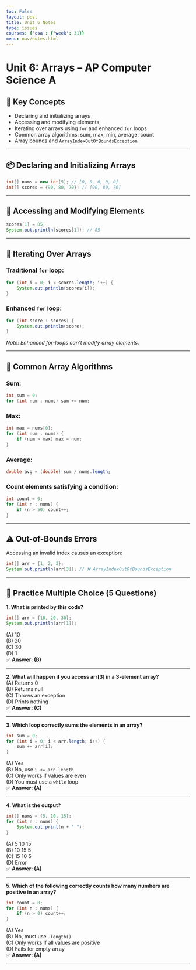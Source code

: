```yaml
---
toc: False
layout: post
title: Unit 6 Notes
type: issues
courses: {'csa': {'week': 31}}
menu: nav/notes.html
---
```


# Unit 6: Arrays – AP Computer Science A

## 🔑 Key Concepts

- Declaring and initializing arrays
- Accessing and modifying elements
- Iterating over arrays using `for` and enhanced `for` loops
- Common array algorithms: sum, max, min, average, count
- Array bounds and `ArrayIndexOutOfBoundsException`

---

## 📦 Declaring and Initializing Arrays

```java
int[] nums = new int[5]; // [0, 0, 0, 0, 0]
int[] scores = {90, 80, 70}; // [90, 80, 70]
```

---

## 🧪 Accessing and Modifying Elements

```java
scores[1] = 85;
System.out.println(scores[1]); // 85
```

---

## 🔁 Iterating Over Arrays

### Traditional `for` loop:
```java
for (int i = 0; i < scores.length; i++) {
    System.out.println(scores[i]);
}
```

### Enhanced `for` loop:
```java
for (int score : scores) {
    System.out.println(score);
}
```

*Note: Enhanced for-loops can't modify array elements.*

---

## 🔄 Common Array Algorithms

### Sum:
```java
int sum = 0;
for (int num : nums) sum += num;
```

### Max:
```java
int max = nums[0];
for (int num : nums) {
    if (num > max) max = num;
}
```

### Average:
```java
double avg = (double) sum / nums.length;
```

### Count elements satisfying a condition:
```java
int count = 0;
for (int n : nums) {
    if (n > 50) count++;
}
```

---

## ⚠️ Out-of-Bounds Errors

Accessing an invalid index causes an exception:
```java
int[] arr = {1, 2, 3};
System.out.println(arr[3]); // ❌ ArrayIndexOutOfBoundsException
```

---

## 🧪 Practice Multiple Choice (5 Questions)

**1. What is printed by this code?**
```java
int[] arr = {10, 20, 30};
System.out.println(arr[1]);
```
(A) 10  
(B) 20  
(C) 30  
(D) 1  
✅ **Answer: (B)**

---

**2. What will happen if you access arr[3] in a 3-element array?**  
(A) Returns 0  
(B) Returns null  
(C) Throws an exception  
(D) Prints nothing  
✅ **Answer: (C)**

---

**3. Which loop correctly sums the elements in an array?**
```java
int sum = 0;
for (int i = 0; i < arr.length; i++) {
    sum += arr[i];
}
```
(A) Yes  
(B) No, use `i <= arr.length`  
(C) Only works if values are even  
(D) You must use a `while` loop  
✅ **Answer: (A)**

---

**4. What is the output?**
```java
int[] nums = {5, 10, 15};
for (int n : nums) {
    System.out.print(n + " ");
}
```
(A) 5 10 15  
(B) 10 15 5  
(C) 15 10 5  
(D) Error  
✅ **Answer: (A)**

---

**5. Which of the following correctly counts how many numbers are positive in an array?**
```java
int count = 0;
for (int n : nums) {
    if (n > 0) count++;
}
```
(A) Yes  
(B) No, must use `.length()`  
(C) Only works if all values are positive  
(D) Fails for empty array  
✅ **Answer: (A)**

---
